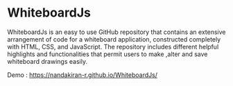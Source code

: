 # WhiteboardJs
WhiteboardJs is an easy to use GitHub repository that contains an extensive arrangement of code for a whiteboard application, constructed completely with HTML, CSS, and JavaScript. The repository includes different helpful highlights and functionalities that permit users to make ,alter and save whiteboard drawings easily.

Demo : https://nandakiran-r.github.io/WhiteboardJs/
